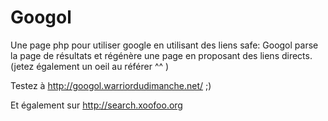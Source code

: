 Googol
======

Une page php pour utiliser google en utilisant des liens safe: Googol parse la page de résultats et régénère une page en proposant des liens directs. (jetez également un oeil au référer ^^ )

Testez à http://googol.warriordudimanche.net/
;)

Et également sur http://search.xoofoo.org
